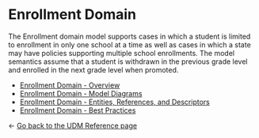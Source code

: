 # Enrollment Domain

The Enrollment domain model supports cases in which a student is limited to
enrollment in only one school at a time as well as cases in which a state may
have policies supporting multiple school enrollments. The model semantics assume
that a student is withdrawn in the previous grade level and enrolled in the next
grade level when promoted.

* [Enrollment Domain -
    Overview](./overview.md)
* [Enrollment Domain - Model
    Diagrams](./diagrams.md)
* [Enrollment Domain - Entities, References, and
    Descriptors](./entities-references-and-descriptors.md)
* [Enrollment Domain - Best
    Practices](./best-practices.md)

← [Go back to the UDM Reference page](../readme.md)
